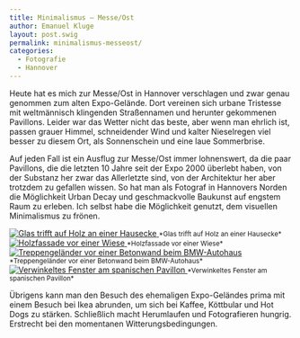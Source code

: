 ```yaml
---
title: Minimalismus — Messe/Ost
author: Emanuel Kluge
layout: post.swig
permalink: minimalismus-messeost/
categories:
  - Fotografie
  - Hannover
---
```


Heute hat es mich zur Messe/Ost in Hannover verschlagen und zwar genau genommen zum alten Expo-Gelände. Dort vereinen sich urbane Tristesse mit weltmännisch klingenden Straßennamen und herunter gekommenen Pavillons. Leider war das Wetter nicht das beste, aber wenn man ehrlich ist, passen grauer Himmel, schneidender Wind und kalter Nieselregen viel besser zu diesem Ort, als Sonnenschein und eine laue Sommerbrise.

Auf jeden Fall ist ein Ausflug zur Messe/Ost immer lohnenswert, da die paar Pavillons, die die letzten 10 Jahre seit der Expo 2000 überlebt haben, von der Substanz her zwar das Allerletzte sind, von der Architektur her aber trotzdem zu gefallen wissen. So hat man als Fotograf in Hannovers Norden die Möglichkeit Urban Decay und geschmackvolle Baukunst auf engstem Raum zu erleben. Ich selbst habe die Möglichkeit genutzt, dem visuellen Minimalismus zu frönen.

<a href="/archive/wp-content/uploads/2010/02/glas-trifft-holz-an-hausecke.jpg" rel="lightbox">
  <noscript data-src="/archive/wp-content/uploads/2010/02/glas-trifft-holz-an-hausecke-480x318.jpg" data-alt="Glas trifft auf Holz an einer Hausecke">
<img src="/archive/wp-content/uploads/2010/02/glas-trifft-holz-an-hausecke-480x318.jpg" alt="Glas trifft auf Holz an einer Hausecke">
</noscript>
</a>  
<small>*Glas trifft auf Holz an einer Hausecke*</small>

<a href="/archive/wp-content/uploads/2010/02/holzfassade-vor-wiese.jpg" rel="lightbox">
  <noscript data-src="/archive/wp-content/uploads/2010/02/holzfassade-vor-wiese-480x318.jpg" data-alt="Holzfassade vor einer Wiese">
<img src="/archive/wp-content/uploads/2010/02/holzfassade-vor-wiese-480x318.jpg" alt="Holzfassade vor einer Wiese">
</noscript>
</a>  
<small>*Holzfassade vor einer Wiese*</small>

<a href="/archive/wp-content/uploads/2010/02/treppengelaender-vor-betonwand.jpg" rel="lightbox">
  <noscript data-src="/archive/wp-content/uploads/2010/02/treppengelaender-vor-betonwand-480x318.jpg" data-alt="Treppengeländer vor einer Betonwand beim BMW-Autohaus">
<img src="/archive/wp-content/uploads/2010/02/treppengelaender-vor-betonwand-480x318.jpg" alt="Treppengeländer vor einer Betonwand beim BMW-Autohaus">
</noscript>
</a>  
<small>*Treppengeländer vor einer Betonwand beim BMW-Autohaus*</small>

<a href="/archive/wp-content/uploads/2010/02/verwinkeltes-fenster-am-spanischen-pavillon.jpg" rel="lightbox">
  <noscript data-src="/archive/wp-content/uploads/2010/02/verwinkeltes-fenster-am-spanischen-pavillon-480x318.jpg" data-alt="Verwinkeltes Fenster am spanischen Pavillon">
<img src="/archive/wp-content/uploads/2010/02/verwinkeltes-fenster-am-spanischen-pavillon-480x318.jpg" alt="Verwinkeltes Fenster am spanischen Pavillon">
</noscript>
</a>  
<small>*Verwinkeltes Fenster am spanischen Pavillon*</small>

Übrigens kann man den Besuch des ehemaligen Expo-Geländes prima mit einem Besuch bei Ikea abrunden, um sich bei Kaffee, Köttbular und Hot Dogs zu stärken. Schließlich macht Herumlaufen und Fotografieren hungrig. Erstrecht bei den momentanen Witterungsbedingungen.
